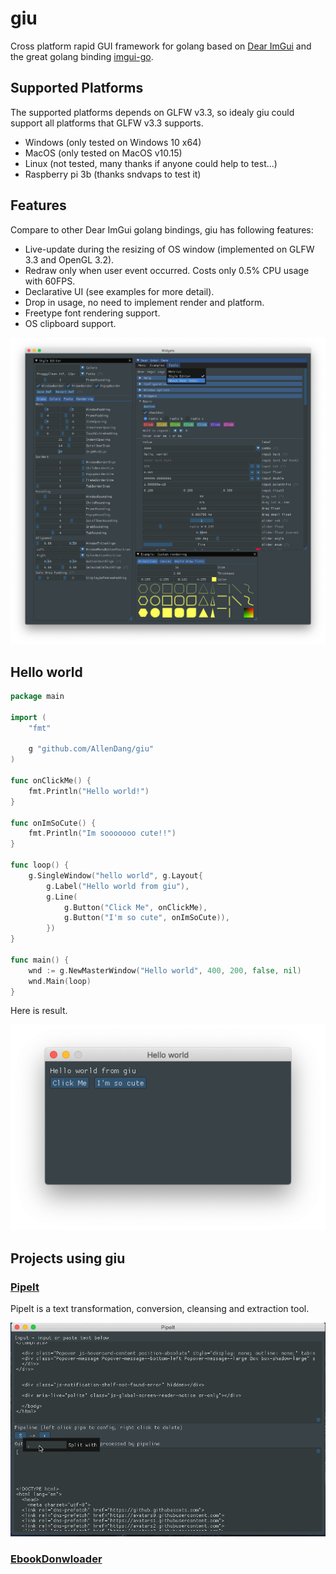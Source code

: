 # giu
Cross platform rapid GUI framework for golang based on [Dear ImGui](https://github.com/ocornut/imgui) and the great golang binding [imgui-go](https://github.com/inkyblackness/imgui-go).

## Supported Platforms

The supported platforms depends on GLFW v3.3, so idealy giu could support all platforms that GLFW v3.3 supports.

- Windows (only tested on Windows 10 x64)
- MacOS (only tested on MacOS v10.15)
- Linux (not tested, many thanks if anyone could help to test...)
- Raspberry pi 3b (thanks sndvaps to test it)

## Features

Compare to other Dear ImGui golang bindings, giu has following features:

- Live-update during the resizing of OS window (implemented on GLFW 3.3 and OpenGL 3.2).
- Redraw only when user event occurred. Costs only 0.5% CPU usage with 60FPS.
- Declarative UI (see examples for more detail).
- Drop in usage, no need to implement render and platform.
- Freetype font rendering support.
- OS clipboard support.

![Screenshot](https://github.com/AllenDang/giu/raw/master/examples/widgets/screenshot.png)

## Hello world

```go
package main

import (
    "fmt"

    g "github.com/AllenDang/giu"
)

func onClickMe() {
    fmt.Println("Hello world!")
}

func onImSoCute() {
    fmt.Println("Im sooooooo cute!!")
}

func loop() {
    g.SingleWindow("hello world", g.Layout{
        g.Label("Hello world from giu"),
        g.Line(
            g.Button("Click Me", onClickMe),
            g.Button("I'm so cute", onImSoCute)),
        })
}

func main() {
    wnd := g.NewMasterWindow("Hello world", 400, 200, false, nil)
    wnd.Main(loop)
}
```

Here is result.

![Helloworld](https://github.com/AllenDang/giu/raw/master/examples/helloworld/helloworld.png)

## Projects using giu

### [PipeIt](https://github.com/AllenDang/PipeIt)

PipeIt is a text transformation, conversion, cleansing and extraction tool.

![PipeIt Demo](https://github.com/AllenDang/PipeIt/raw/master/screenshot/findimageurl.gif)

### [EbookDonwloader](https://github.com/sndnvaps/ebookdownloader)
